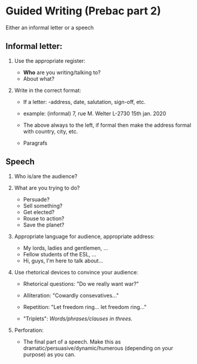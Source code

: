 # Guided Writing (Prebac part 2)

Either an informal letter or a speech

## Informal letter:

1. Use the appropriate register:
    * **Who** are you writing/talking to?
    * About what?

2. Write in the correct format:
    * If a letter: -address, date, salutation, sign-off, etc.
	- example: (informal)
	  7, rue M. Welter
	  L-2730
	  15th jan. 2020

	- The above always to the left, if formal then make the address formal with country, city, etc.

	- Paragrafs

## Speech

1. Who is/are the audience?

2. What are you trying to do?
    * Persuade?
    * Sell something?
    * Get elected?
    * Rouse to action?
    * Save the planet?

3. Appropriate language for audience, appropriate address:
    * My lords, ladies and gentlemen, ...
    * Fellow students of the ESL, ...
    * Hi, guys, I'm here to talk about...

4. Use rhetorical devices to convince your audience:
    * Rhetorical questions:
	"Do we really want war?"

    * Alliteration:
	"Cowardly consevatives..."

    * Repetition:
	"Let freedom ring... let freedom ring..."

    * "Triplets":
	*Words/phrases/clauses in threes.*

5. Perforation:
    * The final part of a speech. Make this as dramatic/persuasive/dynamic/humerous (depending on your purpose) as you can.

